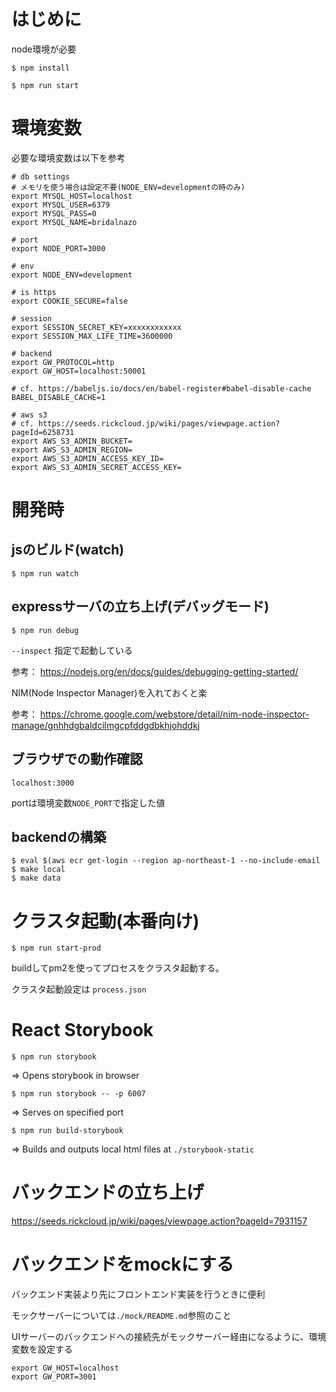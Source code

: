 # はじめに
node環境が必要

```
$ npm install
```

```
$ npm run start
```

# 環境変数
必要な環境変数は以下を参考
```
# db settings
# メモリを使う場合は設定不要(NODE_ENV=developmentの時のみ)
export MYSQL_HOST=localhost
export MYSQL_USER=6379
export MYSQL_PASS=0
export MYSQL_NAME=bridalnazo

# port
export NODE_PORT=3000

# env
export NODE_ENV=development

# is https
export COOKIE_SECURE=false

# session
export SESSION_SECRET_KEY=xxxxxxxxxxxx
export SESSION_MAX_LIFE_TIME=3600000

# backend
export GW_PROTOCOL=http
export GW_HOST=localhost:50001

# cf. https://babeljs.io/docs/en/babel-register#babel-disable-cache
BABEL_DISABLE_CACHE=1

# aws s3
# cf. https://seeds.rickcloud.jp/wiki/pages/viewpage.action?pageId=6258731
export AWS_S3_ADMIN_BUCKET=
export AWS_S3_ADMIN_REGION=
export AWS_S3_ADMIN_ACCESS_KEY_ID=
export AWS_S3_ADMIN_SECRET_ACCESS_KEY=
```

# 開発時
## jsのビルド(watch)
```
$ npm run watch
```

## expressサーバの立ち上げ(デバッグモード)
```
$ npm run debug
```
`--inspect` 指定で起動している

参考： https://nodejs.org/en/docs/guides/debugging-getting-started/

NIM(Node Inspector Manager)を入れておくと楽

参考： https://chrome.google.com/webstore/detail/nim-node-inspector-manage/gnhhdgbaldcilmgcpfddgdbkhjohddkj


## ブラウザでの動作確認

```
localhost:3000
```

 portは環境変数`NODE_PORT`で指定した値

## backendの構築

```
$ eval $(aws ecr get-login --region ap-northeast-1 --no-include-email
$ make local
$ make data
```

# クラスタ起動(本番向け)
```
$ npm run start-prod
```
buildしてpm2を使ってプロセスをクラスタ起動する。

クラスタ起動設定は `process.json`

# React Storybook
```
$ npm run storybook
```

=> Opens storybook in browser


```
$ npm run storybook -- -p 6007
```

=> Serves on specified port

```
$ npm run build-storybook
```

=> Builds and outputs local html files at `./storybook-static`

# バックエンドの立ち上げ
https://seeds.rickcloud.jp/wiki/pages/viewpage.action?pageId=7931157

# バックエンドをmockにする
バックエンド実装より先にフロントエンド実装を行うときに便利

モックサーバーについては`./mock/README.md`参照のこと

UIサーバーのバックエンドへの接続先がモックサーバー経由になるように、環境変数を設定する
```
export GW_HOST=localhost
export GW_PORT=3001
```
